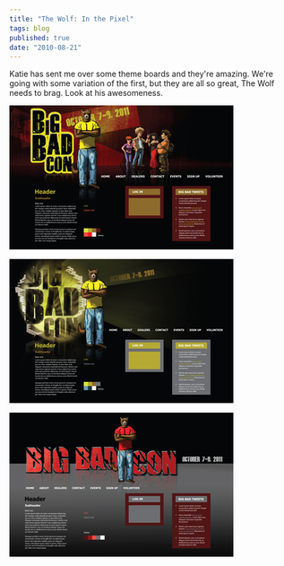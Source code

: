 ```yaml
---
title: "The Wolf: In the Pixel"
tags: blog
published: true
date: "2010-08-21"
---
```


Katie has sent me over some theme boards and they're amazing. We're going with some variation of the first, but they are all so great, The Wolf needs to brag. Look at his awesomeness.

[![](/images/bbc_themeboard1_400.jpg "bbc_themeboard1_400")](http://www.bigbadcon.com/wp-content/uploads/2010/08/bbc_themeboard1.jpg)

[![](/images/bbc_themeboard2_400.jpg "bbc_themeboard2_400")](http://www.bigbadcon.com/wp-content/uploads/2010/08/bbc_themeboard2.jpg)

[![](/images/bbc_themeboard3_400.jpg "bbc_themeboard3_400")](http://www.bigbadcon.com/wp-content/uploads/2010/08/bbc_themeboard3.jpg)

